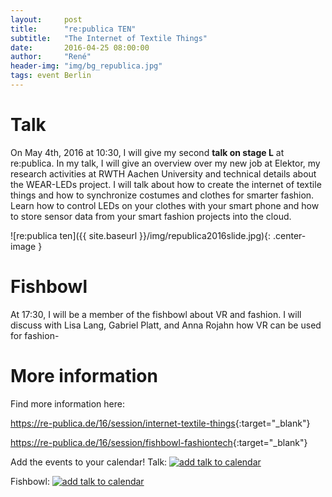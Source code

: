 ```yaml
---
layout:     post
title:      "re:publica TEN"
subtitle:   "The Internet of Textile Things"
date:       2016-04-25 08:00:00
author:     "René"
header-img: "img/bg_republica.jpg"
tags: event Berlin
---
```

# Talk
On May 4th, 2016 at 10:30, I will give my second __talk on stage L__ at re:publica. In my talk, I will give an overview over my new job at Elektor, my research activities at RWTH Aachen University and technical details about the WEAR-LEDs project. I will talk about how to create the internet of textile things and how to synchronize costumes and clothes for smarter fashion. Learn how to control LEDs on your clothes with your smart phone and how to store sensor data from your smart fashion projects into the cloud.

![re:publica ten]({{ site.baseurl }}/img/republica2016slide.jpg){: .center-image }

# Fishbowl
At 17:30, I will be a member of the fishbowl about VR and fashion. I will discuss with Lisa Lang, Gabriel Platt, and Anna Rojahn how VR can be used for fashion-

# More information

Find more information here:

<https://re-publica.de/16/session/internet-textile-things>{:target="_blank"}

<https://re-publica.de/16/session/fishbowl-fashiontech>{:target="_blank"}
 
Add the events to your calendar! 
Talk: 
[![add talk to calendar](https://re-publica.de/sites/all/modules/date_ical/images/ical-feed-icon-34x14.png)](https://re-publica.de/schedule/session/7893/rp-item.ics) 

Fishbowl: 
[![add talk to calendar](https://re-publica.de/sites/all/modules/date_ical/images/ical-feed-icon-34x14.png)](https://re-publica.de/schedule/session/10748/rp-item.ics) 
